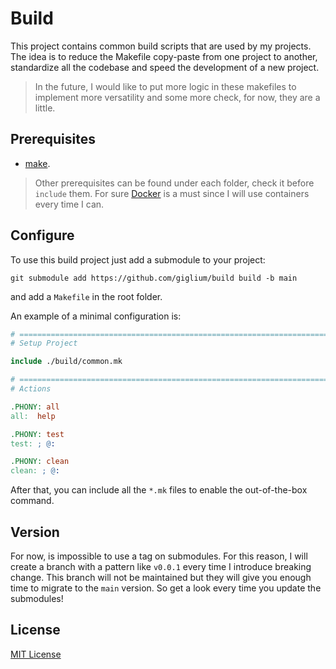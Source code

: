 # Build

This project contains common build scripts that are used by my projects. The idea is to reduce the Makefile copy-paste from one project to another, standardize all the codebase and speed the development of a new project.

> In the future, I would like to put more logic in these makefiles to implement more versatility and some more check, for now, they are a little.

## Prerequisites

* [make](https://www.gnu.org/software/make/).

> Other prerequisites can be found under each folder, check it before `include` them. For sure [Docker](https://www.docker.com/) is a must since I will use containers every time I can.

## Configure

To use this build project just add a submodule to your project:

```shell
git submodule add https://github.com/giglium/build build -b main
```

and add a `Makefile` in the root folder.

An example of a minimal configuration is:

```makefile
# ====================================================================================
# Setup Project

include ./build/common.mk

# ====================================================================================
# Actions

.PHONY: all
all:  help

.PHONY: test
test: ; @:

.PHONY: clean
clean: ; @:
```

After that, you can include all the `*.mk` files to enable the out-of-the-box command.

## Version

For now, is impossible to use a tag on submodules. For this reason, I will create a branch with a pattern like `v0.0.1` every time I introduce breaking change. This branch will not be maintained but they will give you enough time to migrate to the `main` version. So get a look every time you update the submodules!

## License

[MIT License](https://opensource.org/licenses/MIT)
